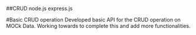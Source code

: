 ##CRUD node.js express.js

#Basic CRUD operation
Developed basic API for the CRUD operation on MOCk Data.
Working towards to complete this and add more functionalities.
